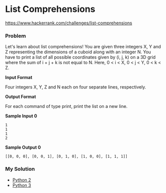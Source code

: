 # List Comprehensions

https://www.hackerrank.com/challenges/list-comprehensions

### Problem

Let's learn about list comprehensions! You are given three integers X, Y and Z representing the dimensions of a cuboid along with an integer N. 
You have to print a list of all possible coordinates given by (i, j, k) on a 3D grid where the sum of i + j + k is not equal to N. 
Here, 0 < i < X, 0 < j < Y, 0 < k < Z.


**Input Format**

Four integers X, Y, Z and N each on four separate lines, respectively.

**Output Format**

For each command of type print, print the list on a new line.

**Sample Input 0**
```
1
1
1
2
```

**Sample Output 0**
```
[[0, 0, 0], [0, 0, 1], [0, 1, 0], [1, 0, 0], [1, 1, 1]]
```

### My Solution

- [Python 2](python2.py)
- [Python 3](python3.py)